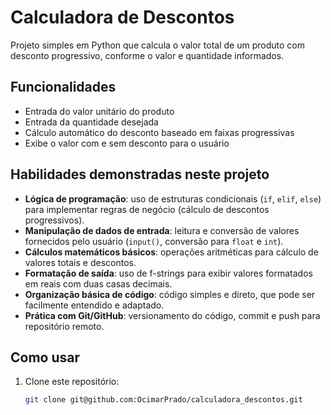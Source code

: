 # Calculadora de Descontos

Projeto simples em Python que calcula o valor total de um produto com desconto progressivo, conforme o valor e quantidade informados.

## Funcionalidades

- Entrada do valor unitário do produto
- Entrada da quantidade desejada
- Cálculo automático do desconto baseado em faixas progressivas
- Exibe o valor com e sem desconto para o usuário

## Habilidades demonstradas neste projeto

- **Lógica de programação**: uso de estruturas condicionais (`if`, `elif`, `else`) para implementar regras de negócio (cálculo de descontos progressivos).
- **Manipulação de dados de entrada**: leitura e conversão de valores fornecidos pelo usuário (`input()`, conversão para `float` e `int`).
- **Cálculos matemáticos básicos**: operações aritméticas para cálculo de valores totais e descontos.
- **Formatação de saída**: uso de f-strings para exibir valores formatados em reais com duas casas decimais.
- **Organização básica de código**: código simples e direto, que pode ser facilmente entendido e adaptado.
- **Prática com Git/GitHub**: versionamento do código, commit e push para repositório remoto.

## Como usar

1. Clone este repositório:

   ```bash
   git clone git@github.com:OcimarPrado/calculadora_descontos.git
